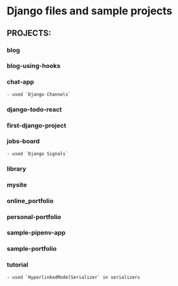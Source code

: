 # Django files and sample projects

## PROJECTS:

### blog

### blog-using-hooks

### chat-app
	- used `Django Channels`

### django-todo-react

### first-django-project

### jobs-board
	- used `Django Signals`

### library

### mysite

### online_portfolio

### personal-portfolio

### sample-pipenv-app

### sample-portfolio

### tutorial
	- used `HyperlinkedModelSerializer` in serializers
